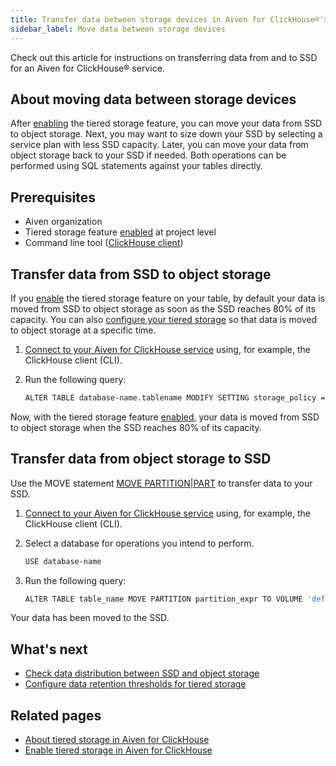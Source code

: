 ```yaml
---
title: Transfer data between storage devices in Aiven for ClickHouse®'s tiered storage
sidebar_label: Move data between storage devices
---
```


Check out this article for instructions on transferring data from and to
SSD for an Aiven for ClickHouse® service.

## About moving data between storage devices

After
[enabling](/docs/products/clickhouse/howto/enable-tiered-storage) the tiered storage feature, you can move your data from SSD
to object storage. Next, you may want to size down your SSD by selecting
a service plan with less SSD capacity. Later, you can move your data
from object storage back to your SSD if needed. Both operations can be
performed using SQL statements against your tables directly.

## Prerequisites

-   Aiven organization
-   Tiered storage feature
    [enabled](/docs/products/clickhouse/howto/enable-tiered-storage) at project level
-   Command line tool
    ([ClickHouse client](/docs/products/clickhouse/howto/connect-with-clickhouse-cli))

## Transfer data from SSD to object storage

If you
[enable](/docs/products/clickhouse/howto/enable-tiered-storage) the tiered storage feature on your table, by default your
data is moved from SSD to object storage as soon as the SSD reaches 80%
of its capacity. You can also
[configure your tiered storage](/docs/products/clickhouse/howto/configure-tiered-storage) so that data is moved to object storage at a specific time.

1.  [Connect to your Aiven for ClickHouse service](/docs/products/clickhouse/howto/list-connect-to-service) using, for example, the ClickHouse client (CLI).

1.  Run the following query:

    ``` bash
    ALTER TABLE database-name.tablename MODIFY SETTING storage_policy = 'tiered'
    ```

Now, with the tiered storage feature
[enabled](/docs/products/clickhouse/howto/enable-tiered-storage), your data is moved
from SSD to object storage when the SSD
reaches 80% of its capacity.

## Transfer data from object storage to SSD

Use the MOVE statement [MOVE
PARTITION\|PART](https://clickhouse.com/docs/en/sql-reference/statements/alter/partition#move-partitionpart)
to transfer data to your SSD.

1.  [Connect to your Aiven for ClickHouse service](/docs/products/clickhouse/howto/list-connect-to-service) using, for example, the ClickHouse client (CLI).

1.  Select a database for operations you intend to perform.

    ``` bash
    USE database-name
    ```

1.  Run the following query:

    ``` bash
    ALTER TABLE table_name MOVE PARTITION partition_expr TO VOLUME 'default'
    ```

Your data has been moved to the SSD.

## What's next

-   [Check data distribution between SSD and object storage](/docs/products/clickhouse/howto/check-data-tiered-storage)
-   [Configure data retention thresholds for tiered storage](/docs/products/clickhouse/howto/configure-tiered-storage)

## Related pages

-   [About tiered storage in Aiven for ClickHouse](/docs/products/clickhouse/concepts/clickhouse-tiered-storage)
-   [Enable tiered storage in Aiven for ClickHouse](/docs/products/clickhouse/howto/enable-tiered-storage)
